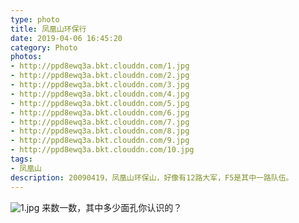 ```yaml
---
type: photo
title: 凤凰山环保行
date: 2019-04-06 16:45:20
category: Photo
photos:
- http://ppd8ewq3a.bkt.clouddn.com/1.jpg
- http://ppd8ewq3a.bkt.clouddn.com/2.jpg
- http://ppd8ewq3a.bkt.clouddn.com/3.jpg
- http://ppd8ewq3a.bkt.clouddn.com/4.jpg
- http://ppd8ewq3a.bkt.clouddn.com/5.jpg
- http://ppd8ewq3a.bkt.clouddn.com/6.jpg
- http://ppd8ewq3a.bkt.clouddn.com/7.jpg
- http://ppd8ewq3a.bkt.clouddn.com/8.jpg
- http://ppd8ewq3a.bkt.clouddn.com/9.jpg
- http://ppd8ewq3a.bkt.clouddn.com/10.jpg
tags:
- 凤凰山
description: 20090419，凤凰山环保山，好像有12路大军，F5是其中一路队伍。
---
```


![1.jpg](http://ppd8ewq3a.bkt.clouddn.com/9.jpg)
来数一数，其中多少面孔你认识的？

